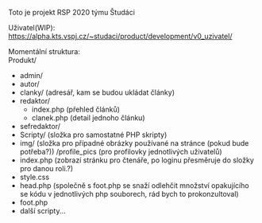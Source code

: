 Toto je projekt RSP 2020 týmu Študáci

Uživatel(WIP):
https://alpha.kts.vspj.cz/~studaci/product/development/v0_uzivatel/

Momentální struktura:  
Produkt/
  - admin/
  - autor/
  - clanky/ (adresář, kam se budou ukládat články)
  - redaktor/
    - index.php (přehled článků)
    - clanek.php (detail jednoho článku)
  - sefredaktor/
  - Scripty/ (složka pro samostatné PHP skripty)
  - img/ (složka pro případné obrázky používané na stránce (pokud bude potřeba?))
    /profile_pics (pro profilovky jednotlivých uživatelů)
  - index.php (zobrazí stránku pro čtenáře, po loginu přesměruje do složky pro danou roli.?)
  - style.css
  - head.php (společně s foot.php se snaží odlehčit množství opakujícího se kódu v jednotlivých php souborech, rád bych to prokonzultoval)
  - foot.php
  - další scripty...
